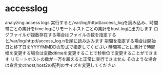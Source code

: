 # accesslog
analyzing access logs
実行すると/var/log/httpd/access_logを読み込み、時間帯ごとの集計をtime.logにリモートホストごとの集計をhost.logに出力します
ログファイルが複数存在する場合はファイルの数を指定すると/var/log/httpd/access_log.nを順に読み込みます
期間を指定する場合は開始日と終了日をYYYYMMDDの形式で指定してください
時間帯ごとに集計で時間幅を変更する場合は変数dtimeを変更することで秒単位で変更することができます
リモートホストの数が一万を超えると正常に実行できません
そのような場合は宣言文のhost,host2の配列のサイズを変更してください
